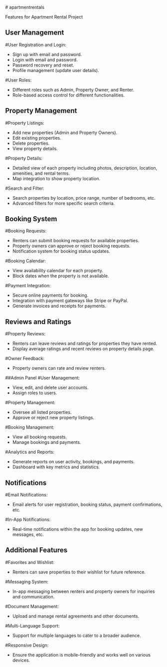 
﻿# apartmentrentals

Features for Apartment Rental Project

## User Management

#User Registration and Login:

- Sign up with email and password.
- Login with email and password.
- Password recovery and reset.
- Profile management (update user details).

#User Roles:

- Different roles such as Admin, Property Owner, and Renter.
- Role-based access control for different functionalities.


## Property Management

#Property Listings:

- Add new properties (Admin and Property Owners).
- Edit existing properties.
- Delete properties.
- View property details.

#Property Details:

- Detailed view of each property including photos, description, location, amenities, and rental terms.
- Map integration to show property location.

#Search and Filter:

- Search properties by location, price range, number of bedrooms, etc.
- Advanced filters for more specific search criteria.


## Booking System

#Booking Requests:

- Renters can submit booking requests for available properties.
- Property owners can approve or reject booking requests.
- Notification system for booking status updates.

#Booking Calendar:

- View availability calendar for each property.
- Block dates when the property is not available.

#Payment Integration:

- Secure online payments for booking.
- Integration with payment gateways like Stripe or PayPal.
- Generate invoices and receipts for payments.


## Reviews and Ratings

#Property Reviews:

- Renters can leave reviews and ratings for properties they have rented.
- Display average ratings and recent reviews on property details page.

#Owner Feedback:

- Property owners can rate and review renters.


##Admin Panel
#User Management:

- View, edit, and delete user accounts.
- Assign roles to users.

#Property Management:

- Oversee all listed properties.
- Approve or reject new property listings.

#Booking Management:

- View all booking requests.
- Manage bookings and payments.

#Analytics and Reports:
- Generate reports on user activity, bookings, and payments.
- Dashboard with key metrics and statistics.

## Notifications
#Email Notifications:

- Email alerts for user registration, booking status, payment confirmations, etc.

#In-App Notifications:

- Real-time notifications within the app for booking updates, new messages, etc.

## Additional Features

#Favorites and Wishlist:
- Renters can save properties to their wishlist for future reference.

#Messaging System:
- In-app messaging between renters and property owners for inquiries and communication.

#Document Management:
- Upload and manage rental agreements and other documents.

#Multi-Language Support:
- Support for multiple languages to cater to a broader audience.

#Responsive Design:
- Ensure the application is mobile-friendly and works well on various devices.

